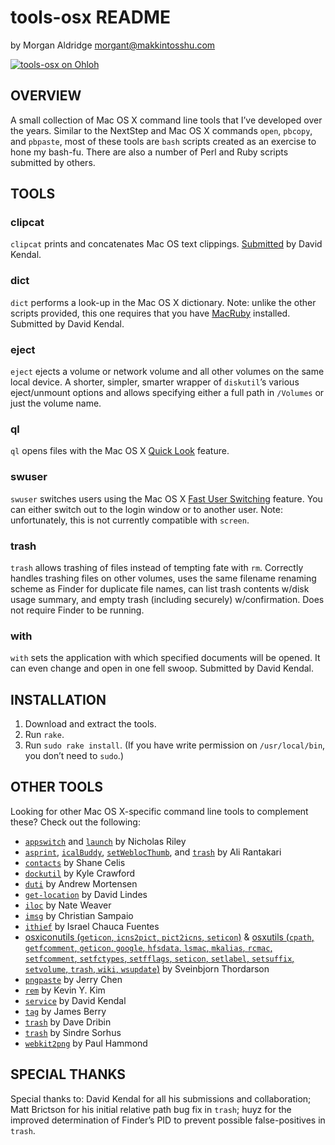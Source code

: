 tools-osx README
================

by Morgan Aldridge <morgant@makkintosshu.com>

[![tools-osx on Ohloh](https://www.ohloh.net/p/tools-osx/widgets/project_thin_badge.gif)](https://www.ohloh.net/p/tools-osx)

OVERVIEW
--------

A small collection of Mac OS X command line tools that I’ve developed over the years. Similar to the NextStep and Mac OS X commands `open`, `pbcopy`, and `pbpaste`, most of these tools are `bash` scripts created as an exercise to hone my bash-fu. There are also a number of Perl and Ruby scripts submitted by others.

TOOLS
-----

### clipcat

`clipcat` prints and concatenates Mac OS text clippings. [Submitted](https://gist.github.com/705623) by David Kendal.

### dict

`dict` performs a look-up in the Mac OS X dictionary. Note: unlike the other scripts provided, this one requires that you have [MacRuby](http://macruby.org/) installed. Submitted by David Kendal.

### eject

`eject` ejects a volume or network volume and all other volumes on the same local device. A shorter, simpler, smarter wrapper of `diskutil`’s various eject/unmount options and allows specifying either a full path in `/Volumes` or just the volume name.

### ql

`ql` opens files with the Mac OS X [Quick Look](http://www.apple.com/findouthow/mac/#quicklook) feature.

### swuser

`swuser` switches users using the Mac OS X [Fast User Switching](http://docs.info.apple.com/article.html?path=Mac/10.6/en/8672.html) feature. You can either switch out to the login window or to another user. Note: unfortunately, this is not currently compatible with `screen`.

### trash

`trash` allows trashing of files instead of tempting fate with `rm`. Correctly handles trashing files on other volumes, uses the same filename renaming scheme as Finder for duplicate file names, can list trash contents w/disk usage summary, and empty trash (including securely) w/confirmation. Does not require Finder to be running.

### with

`with` sets the application with which specified documents will be opened. It can even change and open in one fell swoop. Submitted by David Kendal.

INSTALLATION
------------

1. Download and extract the tools.
2. Run `rake`.
3. Run `sudo rake install`. (If you have write permission on `/usr/local/bin`, you don’t need to `sudo`.)

OTHER TOOLS
-----------

Looking for other Mac OS X-specific command line tools to complement these? Check out the following:

* [`appswitch`](http://sabi.net/nriley/software/#appswitch) and [`launch`](http://sabi.net/nriley/software/#launch) by Nicholas Riley
* [`asprint`](http://hasseg.org/asprint/), [`icalBuddy`](http://hasseg.org/icalBuddy/), [`setWeblocThumb`](http://hasseg.org/setWeblocThumb/), and [`trash`](http://hasseg.org/trash/) by Ali Rantakari
* [`contacts`](http://www.gnufoo.org/contacts/) by Shane Celis
* [`dockutil`](https://github.com/kcrawford/dockutil) by Kyle Crawford
* [`duti`](http://duti.org/) by Andrew Mortensen
* [`get-location`](https://github.com/lindes/get-location) by David Lindes
* [`iloc`](http://derailer.org/iloc/) by Nate Weaver
* [`imsg`](https://github.com/chrisfsampaio/imsg) by Christian Sampaio
* [`ithief`](http://cachivaches.chauca.net/ithief/) by Israel Chauca Fuentes
* [osxiconutils (`geticon`, `icns2pict`, `pict2icns`, `seticon`)](http://sveinbjorn.org/osxiconutils) & [osxutils (`cpath`, `getfcomment`, `geticon`, `google`, `hfsdata`, `lsmac`, `mkalias`, `rcmac`, `setfcomment`, `setfctypes`, `setfflags`, `seticon`, `setlabel`, `setsuffix`, `setvolume`, `trash`, `wiki`, `wsupdate`)](http://sveinbjorn.org/osxutils) by Sveinbjorn Thordarson
* [`pngpaste`](https://github.com/jcsalterego/pngpaste) by Jerry Chen
* [`rem`](https://github.com/kykim/rem) by Kevin Y. Kim
* [`service`](https://github.com/dpk/service) by David Kendal
* [`tag`](https://github.com/jdberry/tag) by James Berry
* [`trash`](http://www.dribin.org/dave/osx-trash/) by Dave Dribin
* [`trash`](https://github.com/sindresorhus/trash) by Sindre Sorhus
* [`webkit2png`](http://www.paulhammond.org/webkit2png/) by Paul Hammond

SPECIAL THANKS
--------------

Special thanks to: David Kendal for all his submissions and collaboration; Matt Brictson for his initial relative path bug fix in `trash`; huyz for the improved determination of Finder’s PID to prevent possible false-positives in `trash`.